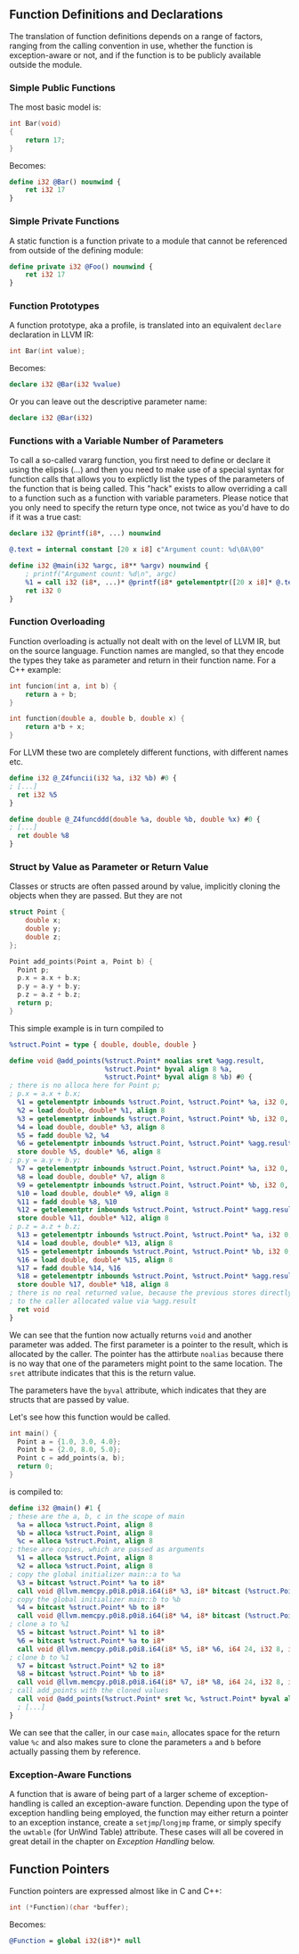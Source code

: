 ## Function Definitions and Declarations

The translation of function definitions depends on a range of factors, ranging
from the calling convention in use, whether the function is exception-aware or
not, and if the function is to be publicly available outside the module.


### Simple Public Functions

The most basic model is:

```cpp
int Bar(void)
{
	return 17;
}
```

Becomes:

```llvm
define i32 @Bar() nounwind {
	ret i32 17
}
```


### Simple Private Functions

A static function is a function private to a module that cannot be referenced from outside of the defining module:

```llvm
define private i32 @Foo() nounwind {
	ret i32 17
}
```


### Function Prototypes

A function prototype, aka a profile, is translated into an equivalent `declare` declaration in LLVM IR:

```cpp
int Bar(int value);
```
Becomes:

```llvm
declare i32 @Bar(i32 %value)
```

Or you can leave out the descriptive parameter name:

```llvm
declare i32 @Bar(i32)
```


### Functions with a Variable Number of Parameters

To call a so-called vararg function, you first need to define or declare it using the elipsis (...) and then you need to make use
of a special syntax for function calls that allows you to explictly list the types of the parameters of the function that is being
called. This "hack" exists to allow overriding a call to a function such as a function with variable parameters.  Please notice
that you only need to specify the return type once, not twice as you'd have to do if it was a true cast:

```llvm
declare i32 @printf(i8*, ...) nounwind

@.text = internal constant [20 x i8] c"Argument count: %d\0A\00"

define i32 @main(i32 %argc, i8** %argv) nounwind {
	; printf("Argument count: %d\n", argc)
	%1 = call i32 (i8*, ...)* @printf(i8* getelementptr([20 x i8]* @.text, i32 0, i32 0), i32 %argc)
	ret i32 0
}
```


### Function Overloading

Function overloading is actually not dealt with on the level of LLVM IR, but on
the source language. Function names are mangled, so that they encode the types
they take as parameter and return in their function name. For a C++ example:

```cpp
int funcion(int a, int b) {
    return a + b;
}

int function(double a, double b, double x) {
    return a*b + x;
}
```

For LLVM these two are completely different functions, with different names
etc.

```llvm
define i32 @_Z4funcii(i32 %a, i32 %b) #0 {
; [...]
  ret i32 %5
}

define double @_Z4funcddd(double %a, double %b, double %x) #0 {
; [...]
  ret double %8
}
```


### Struct by Value as Parameter or Return Value

Classes or structs are often passed around by value, implicitly cloning the
objects when they are passed. But they are not

```cpp
struct Point {
    double x;
    double y;
    double z;
};

Point add_points(Point a, Point b) {
  Point p;
  p.x = a.x + b.x;
  p.y = a.y + b.y;
  p.z = a.z + b.z;
  return p;
}
```

This simple example is in turn compiled to

```llvm
%struct.Point = type { double, double, double }

define void @add_points(%struct.Point* noalias sret %agg.result,
                        %struct.Point* byval align 8 %a,
                        %struct.Point* byval align 8 %b) #0 {
; there is no alloca here for Point p;
; p.x = a.x + b.x;
  %1 = getelementptr inbounds %struct.Point, %struct.Point* %a, i32 0, i32 0
  %2 = load double, double* %1, align 8
  %3 = getelementptr inbounds %struct.Point, %struct.Point* %b, i32 0, i32 0
  %4 = load double, double* %3, align 8
  %5 = fadd double %2, %4
  %6 = getelementptr inbounds %struct.Point, %struct.Point* %agg.result, i32 0, i32 0
  store double %5, double* %6, align 8
; p.y = a.y + b.y;
  %7 = getelementptr inbounds %struct.Point, %struct.Point* %a, i32 0, i32 1
  %8 = load double, double* %7, align 8
  %9 = getelementptr inbounds %struct.Point, %struct.Point* %b, i32 0, i32 1
  %10 = load double, double* %9, align 8
  %11 = fadd double %8, %10
  %12 = getelementptr inbounds %struct.Point, %struct.Point* %agg.result, i32 0, i32 1
  store double %11, double* %12, align 8
; p.z = a.z + b.z;
  %13 = getelementptr inbounds %struct.Point, %struct.Point* %a, i32 0, i32 2
  %14 = load double, double* %13, align 8
  %15 = getelementptr inbounds %struct.Point, %struct.Point* %b, i32 0, i32 2
  %16 = load double, double* %15, align 8
  %17 = fadd double %14, %16
  %18 = getelementptr inbounds %struct.Point, %struct.Point* %agg.result, i32 0, i32 2
  store double %17, double* %18, align 8
; there is no real returned value, because the previous stores directly wrote
; to the caller allocated value via %agg.result
  ret void
}
```

We can see that the funtion now actually returns `void` and another parameter
was added. The first parameter is a pointer to the result, which is allocated
by the caller. The pointer has the attirbute `noalias` because there is no way
that one of the parameters might point to the same location. The `sret`
attribute indicates that this is the return value.

The parameters have the `byval` attribute, which indicates that they are
structs that are passed by value.

Let's see how this function would be called.

```cpp
int main() {
  Point a = {1.0, 3.0, 4.0};
  Point b = {2.0, 8.0, 5.0};
  Point c = add_points(a, b);
  return 0;
}
```

is compiled to:

```llvm
define i32 @main() #1 {
; these are the a, b, c in the scope of main
  %a = alloca %struct.Point, align 8
  %b = alloca %struct.Point, align 8
  %c = alloca %struct.Point, align 8
; these are copies, which are passed as arguments
  %1 = alloca %struct.Point, align 8
  %2 = alloca %struct.Point, align 8
; copy the global initializer main::a to %a
  %3 = bitcast %struct.Point* %a to i8*
  call void @llvm.memcpy.p0i8.p0i8.i64(i8* %3, i8* bitcast (%struct.Point* @main.a to i8*), i64 24, i32 8, i1 false)
; copy the global initializer main::b to %b
  %4 = bitcast %struct.Point* %b to i8*
  call void @llvm.memcpy.p0i8.p0i8.i64(i8* %4, i8* bitcast (%struct.Point* @main.b to i8*), i64 24, i32 8, i1 false)
; clone a to %1
  %5 = bitcast %struct.Point* %1 to i8*
  %6 = bitcast %struct.Point* %a to i8*
  call void @llvm.memcpy.p0i8.p0i8.i64(i8* %5, i8* %6, i64 24, i32 8, i1 false)
; clone b to %1
  %7 = bitcast %struct.Point* %2 to i8*
  %8 = bitcast %struct.Point* %b to i8*
  call void @llvm.memcpy.p0i8.p0i8.i64(i8* %7, i8* %8, i64 24, i32 8, i1 false)
; call add_points with the cloned values
  call void @add_points(%struct.Point* sret %c, %struct.Point* byval align 8 %1, %struct.Point* byval align 8 %2)
  ; [...]
}
```

We can see that the caller, in our case `main`, allocates space for the return
value `%c` and also makes sure to clone the parameters `a` and `b` before
actually passing them by reference.


### Exception-Aware Functions

A function that is aware of being part of a larger scheme of exception-handling
is called an exception-aware function.  Depending upon the type of exception
handling being employed, the function may either return a pointer to an
exception instance, create a `setjmp`/`longjmp` frame, or simply specify the
`uwtable` (for UnWind Table) attribute.  These cases will all be covered in
great detail in the chapter on *Exception Handling* below.


## Function Pointers

Function pointers are expressed almost like in C and C++:

```cpp
int (*Function)(char *buffer);
```

Becomes:

```llvm
@Function = global i32(i8*)* null
```

